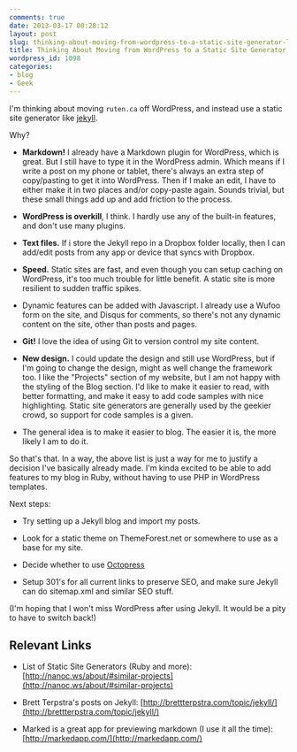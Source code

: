 ```yaml
---
comments: true
date: 2013-03-17 00:28:12
layout: post
slug: thinking-about-moving-from-wordpress-to-a-static-site-generator-like-jekyll
title: Thinking About Moving from WordPress to a Static Site Generator Like Jekyll
wordpress_id: 1098
categories:
- blog
- Geek
---
```


I'm thinking about moving `ruten.ca` off WordPress, and instead use a static site generator like [jekyll](http://jekyllrb.com/).





Why?







  * **Markdown!** I already have a Markdown plugin for WordPress, which is great. But I still have to type it in the WordPress admin. Which means if I write a post on my phone or tablet, there's always an extra step of copy/pasting to get it into WordPress. Then if I make an edit, I have to either make it in two places and/or copy-paste again. Sounds trivial, but these small things add up and add friction to the process.


  * **WordPress is overkill**, I think. I hardly use any of the built-in features, and don't use many plugins. 


  * **Text files.** If i store the Jekyll repo in a Dropbox folder locally, then I can add/edit posts from any app or device that syncs with Dropbox.


  * **Speed.** Static sites are fast, and even though you can setup caching on WordPress, it's too much trouble for little benefit. A static site is more resilient to sudden traffic spikes. 


  * Dynamic features can be added with Javascript. I already use a Wufoo form on the site, and Disqus for comments, so there's not any dynamic content on the site, other than posts and pages. 


  * **Git!** I love the idea of using Git to version control my site content. 


  * **New design.** I could update the design and still use WordPress, but if I'm going to change the design, might as well change the framework too. I like the "Projects" section of my website, but I am not happy with the styling of the Blog section. I'd like to make it easier to read, with better formatting, and make it easy to add code samples with nice highlighting. Static site generators are generally used by the geekier crowd, so support for code samples is a given.


  * The general idea is to make it easier to blog. The easier it is, the more likely I am to do it.





So that's that. In a way, the above list is just a way for me to justify a decision I've basically already made. I'm kinda excited to be able to add features to my blog in Ruby, without having to use PHP in WordPress templates.





Next steps:







  * Try setting up a Jekyll blog and import my posts.


  * Look for a static theme on ThemeForest.net or somewhere to use as a base for my site.


  * Decide whether to use [Octopress](http://octopress.org/docs/)


  * Setup 301's for all current links to preserve SEO, and make sure Jekyll can do sitemap.xml and similar SEO stuff.





(I'm hoping that I won't miss WordPress after using Jekyll. It would be a pity to have to switch back!)





## Relevant Links







  * List of Static Site Generators (Ruby and more): [http://nanoc.ws/about/#similar-projects](http://nanoc.ws/about/#similar-projects)


  * Brett Terpstra's posts on Jekyll: [http://brettterpstra.com/topic/jekyll/](http://brettterpstra.com/topic/jekyll/)


  * Marked is a great app for previewing markdown (I use it all the time): [http://markedapp.com/](http://markedapp.com/)



